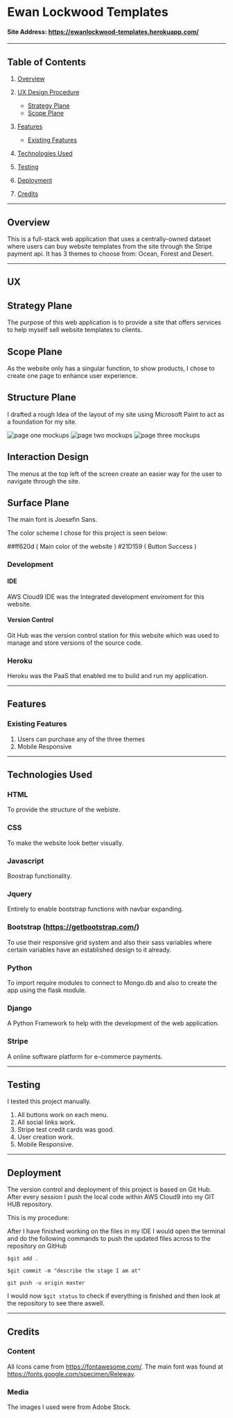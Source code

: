 # Ewan Lockwood Templates

#### Site Address: https://ewanlockwood-templates.herokuapp.com/

-----

## Table of Contents

1. [Overview](#overview)

2. [UX Design Procedure](#ux)
    - [Strategy Plane](#strategy-plane)
    - [Scope Plane](#scope-plane)

3. [Features](#features)
    - [Existing Features](#existing-features)
    
4. [Technologies Used](#technologies-used)

5. [Testing](#testing)

6. [Deployment](#deployment)

7. [Credits](#credits)

-----

## Overview

This is a full-stack web application that uses a centrally-owned dataset where
users can buy website templates from the site through the Stripe payment api. It
has 3 themes to choose from: Ocean, Forest and Desert.

-----


## UX

## Strategy Plane

The purpose of this web application is to provide a site that offers services to
help myself sell website templates to clients.

## Scope Plane

As the website only has a singular function, to show products, I chose to create one page to
enhance user experience.

## Structure Plane

I drafted a rough Idea of the layout of my site using Microsoft Paint to act as a foundation for my site.

<img src="static/images/page-one.jpg" alt="page one mockups"/>
<img src="static/images/page-two.jpg" alt="page two mockups"/>
<img src="static/images/page-three.jpg" alt="page three mockups"/>

## Interaction Design
The menus at the top left of the screen create an easier way for the user to navigate through the site.

## Surface Plane

The main font is Joesefin Sans.

The color scheme I chose for this project is seen below:

##ff620d ( Main color of the website )
#21D159 ( Button Success )

### Development

#### IDE
AWS Cloud9 IDE was the Integrated development enviroment for this website.

#### Version Control
Git Hub was the version control station for this website which was used to manage and store versions of the source code.

### Heroku 
Heroku was the PaaS that enabled me to build and run my application.

-----
## Features


### Existing Features

 1. Users can purchase any of the three themes
 2. Mobile Responsive

-----

## Technologies Used


### HTML
To provide the structure of the webiste.

### CSS
To make the website look better visually.

### Javascript
Boostrap functionality.

### Jquery
Entirely to enable bootstrap functions with navbar expanding.

### Bootstrap (https://getbootstrap.com/)
To use their responsive grid system and also their sass variables where certain variables have an established design to it already.

### Python
To import require modules to connect to Mongo.db and also to create the app using the flask module.

### Django
A Python Framework to help with the development of the web application.

### Stripe
A online software platform for e-commerce payments.

-----

## Testing

I tested this project manually.

 1. All buttons work on each menu.
 2. All social links work.
 3. Stripe test credit cards was good.
 4. User creation work.
 5. Mobile Responsive.

-----

## Deployment

The version control and deployment of this project is based on Git Hub. After every session I push the local code within AWS Cloud9 into my GIT HUB repository.


This is my procedure: 

After I have finished working on the files in my IDE I would open the terminal and do the following commands to push the updated files across to the repository on GitHub

``` $git add . ```

```$git commit -m "describe the stage I am at"```

```git push -u origin master```

I would now ```$git status``` to check if everything is finished and then look at the repository to see there aswell.

-----

## Credits
### Content
All Icons came from https://fontawesome.com/.
The main font was found at https://fonts.google.com/specimen/Releway.
### Media
The images I used were from Adobe Stock.
